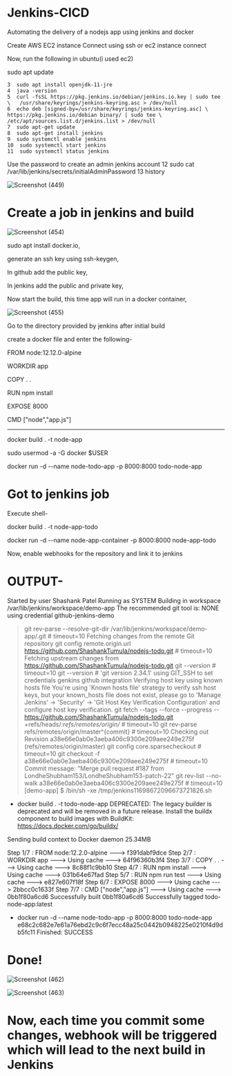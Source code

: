 # Jenkins-CICD
Automating the delivery of a nodejs app using jenkins and docker

Create AWS EC2 instance
Connect using ssh or ec2 instance connect

Now, run the following in ubuntu(i used ec2)

sudo apt update

    3  sudo apt install openjdk-11-jre
    4  java -version
    5  curl -fsSL https://pkg.jenkins.io/debian/jenkins.io.key | sudo tee \   /usr/share/keyrings/jenkins-keyring.asc > /dev/null 
    6  echo deb [signed-by=/usr/share/keyrings/jenkins-keyring.asc] \   https://pkg.jenkins.io/debian binary/ | sudo tee \   /etc/apt/sources.list.d/jenkins.list > /dev/null
    7  sudo apt-get update 
    8  sudo apt-get install jenkins
    9  sudo systemctl enable jenkins
    10  sudo systemctl start jenkins
    11  sudo systemctl status jenkins

   Use the password to create an admin jenkins account
    12  sudo cat /var/lib/jenkins/secrets/initialAdminPassword
    13  history


   ![Screenshot (449)](https://github.com/ShashankTumula/Jenkins-CICD/assets/103590482/9b8f3c00-f3f0-469c-9dcc-a41a30e092cc)
   

   # Create a job in jenkins and build 
   

   ![Screenshot (454)](https://github.com/ShashankTumula/Jenkins-CICD/assets/103590482/52a0f3e5-217c-4a60-b749-fb4ddc80148a)

sudo apt install docker.io,

generate an ssh key using ssh-keygen,

In github add the public key,

In jenkins add the public and private key,

Now start the build, this time app will run in a docker container,

![Screenshot (455)](https://github.com/ShashankTumula/Jenkins-CICD/assets/103590482/f222a09b-a454-4561-8079-27e6d616b631)



Go to the directory provided by jenkins after initial build



create a docker file and enter the following-

FROM node:12.12.0-alpine

WORKDIR app

COPY . .

RUN npm install

EXPOSE 8000

CMD ["node","app.js"]

---------------------------------
docker build . -t node-app

sudo usermod -a -G docker $USER

docker run -d --name node-todo-app -p 8000:8000 todo-node-app


# Got to jenkins job

Execute shell-

docker build . -t node-app-todo

docker run -d --name node-app-container -p 8000:8000 node-app-todo


Now, enable webhooks for the repository and link it to jenkins

# OUTPUT-
Started by user Shashank Patel
Running as SYSTEM
Building in workspace /var/lib/jenkins/workspace/demo-app
The recommended git tool is: NONE
using credential github-jenkins-demo
 > git rev-parse --resolve-git-dir /var/lib/jenkins/workspace/demo-app/.git # timeout=10
Fetching changes from the remote Git repository
 > git config remote.origin.url https://github.com/ShashankTumula/nodejs-todo.git # timeout=10
Fetching upstream changes from https://github.com/ShashankTumula/nodejs-todo.git
 > git --version # timeout=10
 > git --version # 'git version 2.34.1'
using GIT_SSH to set credentials genkins github integration
Verifying host key using known hosts file
You're using 'Known hosts file' strategy to verify ssh host keys, but your known_hosts file does not exist, please go to 'Manage Jenkins' -> 'Security' -> 'Git Host Key Verification Configuration' and configure host key verification.
 > git fetch --tags --force --progress -- https://github.com/ShashankTumula/nodejs-todo.git +refs/heads/*:refs/remotes/origin/* # timeout=10
 > git rev-parse refs/remotes/origin/master^{commit} # timeout=10
Checking out Revision a38e66e0ab0e3aeba406c9300e209aee249e275f (refs/remotes/origin/master)
 > git config core.sparsecheckout # timeout=10
 > git checkout -f a38e66e0ab0e3aeba406c9300e209aee249e275f # timeout=10
Commit message: "Merge pull request #187 from LondheShubham153/LondheShubham153-patch-22"
 > git rev-list --no-walk a38e66e0ab0e3aeba406c9300e209aee249e275f # timeout=10
[demo-app] $ /bin/sh -xe /tmp/jenkins11698672096673721826.sh
+ docker build . -t todo-node-app
DEPRECATED: The legacy builder is deprecated and will be removed in a future release.
            Install the buildx component to build images with BuildKit:
            https://docs.docker.com/go/buildx/

Sending build context to Docker daemon  25.34MB

Step 1/7 : FROM node:12.2.0-alpine
 ---> f391dabf9dce
Step 2/7 : WORKDIR app
 ---> Using cache
 ---> 64f96360b3f4
Step 3/7 : COPY . .
 ---> Using cache
 ---> 8c88f1c9bb10
Step 4/7 : RUN npm install
 ---> Using cache
 ---> 031b64e67fad
Step 5/7 : RUN npm run test
 ---> Using cache
 ---> e827e607f18f
Step 6/7 : EXPOSE 8000
 ---> Using cache
 ---> 2bbcc0c1633f
Step 7/7 : CMD ["node","app.js"]
 ---> Using cache
 ---> 0bb1f80a6cd6
Successfully built 0bb1f80a6cd6
Successfully tagged todo-node-app:latest
+ docker run -d --name node-todo-app -p 8000:8000 todo-node-app
e68c2c682e7e61a76ebd2c9c6f7ecc48a25c0442b0948225e0210f4d9db5fc11
Finished: SUCCESS

# Done!

![Screenshot (462)](https://github.com/ShashankTumula/Jenkins-CICD/assets/103590482/01f50c1f-c93c-4c36-951d-91770d3e919a)

![Screenshot (463)](https://github.com/ShashankTumula/Jenkins-CICD/assets/103590482/6ed03708-f0f4-4013-b3ff-8dd38fdb0768)

# Now, each time you commit some changes, webhook will be triggered which will lead to the next build in Jenkins

